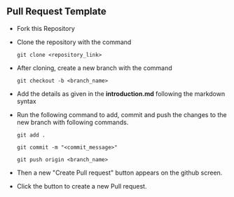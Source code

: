 ## Pull Request Template

- Fork this Repository
- Clone the repository with the command

  ```git clone <repository_link>```
  
- After cloning, create a new branch with the command

  ```git checkout -b <branch_name>```
  
- Add the details as given in the **introduction.md** following the markdown syntax
- Run the following command to add, commit and push the changes to the new branch with following commands.
  
  ```git add . ```
  
  ```git commit -m "<commit_message>"```
  
  ```git push origin <branch_name>```
  
- Then a new "Create Pull request" button appears on the github screen.
- Click the button to create a new Pull request. 

